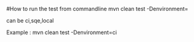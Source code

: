 #How to run the test from commandline
mvn clean test -Denvironment=<environment>


<environment> can be ci,sqe,local

Example : mvn clean test -Denvironment=ci